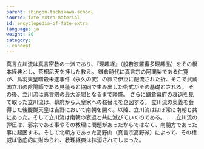 ```yaml
---
parent: shingon-tachikawa-school
source: fate-extra-material
id: encyclopedia-of-fate-extra
language: ja
weight: 80
category:
- concept
---
```


真言立川流は真言密教の一派であり、『理趣経』（般若波羅蜜多理趣品）をその根本経典とし、茶枳尼天を拝した教え。
鎌倉時代に真言宗の阿閣梨である仁寛が、鳥羽天皇暗殺未遂事件（永久の変）の罪で伊豆に配流された折、そこで武蔵国立川の陰陽師である見蓮らと協同で生み出した術式がその基礎とされる。
その後、立川流は真言宗の最大派閥となるまで隆盛。
さらに鎌倉幕府の衰退を見て取った立川流は、幕府から天皇家への鞍替えを企図する。
立川流の奥義を会得した後醍醐天皇は吉野において南朝を開く。以降、立川流はほぼ常に南朝と共にあった。そして立川流は南朝の衰退と共に滅びていくのである。
……立川流の弾圧は、邪宗である事やその教理に問題があったからではなく、南朝方であった事に起因する。そして北朝方であった高野山（真言宗高野派）によって、その権威は徹底的に財められ、教理経典は抹消されてしまった。
